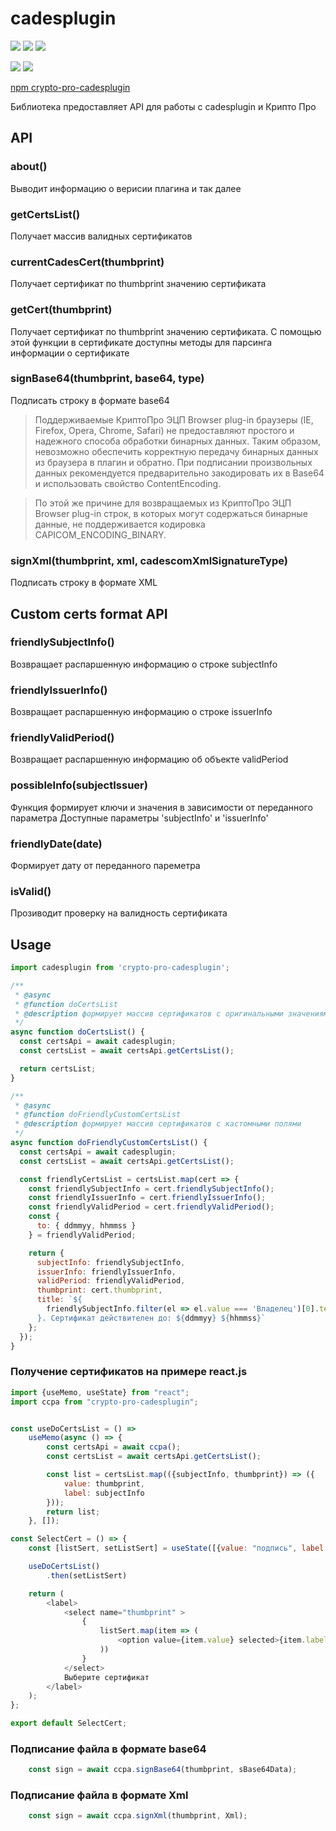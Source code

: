 # cadesplugin

![](https://travis-ci.org/bad4iz/crypto-pro-cadesplugin.svg?branch=main)
![](https://img.shields.io/npm/v/crypto-pro-cadesplugin.svg)
![](https://img.shields.io/npm/dt/crypto-pro-cadesplugin.svg)

![](https://img.shields.io/github/commit-activity/m/bad4iz/crypto-pro-cadesplugin.svg)
![](https://img.shields.io/github/last-commit/bad4iz/crypto-pro-cadesplugin.svg)

[npm crypto-pro-cadesplugin](https://www.npmjs.com/package/crypto-pro-cadesplugin)


Библиотека предоставляет API для работы c cadesplugin и Крипто Про

## API

### about()

Выводит информацию о верисии плагина и так далее

### getCertsList()

Получает массив валидных сертификатов

### currentCadesCert(thumbprint)

Получает сертификат по thumbprint значению сертификата

### getCert(thumbprint)

Получает сертификат по thumbprint значению сертификата.
С помощью этой функции в сертификате доступны методы для парсинга информации о сертификате

### signBase64(thumbprint, base64, type)
Подписать строку в формате base64
> Поддерживаемые КриптоПро ЭЦП Browser plug-in браузеры (IE, Firefox, Opera, Chrome, Safari) не предоставляют простого и надежного способа обработки бинарных данных. Таким образом, невозможно обеспечить корректную передачу бинарных данных из браузера в плагин и обратно.
При подписании произвольных данных рекомендуется предварительно закодировать их в Base64 и использовать свойство ContentEncoding.

> По этой же причине для возвращаемых из КриптоПро ЭЦП Browser plug-in строк, в которых могут содержаться бинарные данные, не поддерживается кодировка CAPICOM_ENCODING_BINARY.


### signXml(thumbprint, xml, cadescomXmlSignatureType)

Подписать строку в формате XML

## Custom certs format API

### friendlySubjectInfo()

Возвращает распаршенную информацию о строке subjectInfo

### friendlyIssuerInfo()

Возвращает распаршенную информацию о строке issuerInfo

### friendlyValidPeriod()

Возвращает распаршенную информацию об объекте validPeriod

### possibleInfo(subjectIssuer)

Функция формирует ключи и значения в зависимости от переданного параметра
Доступные параметры 'subjectInfo' и 'issuerInfo'

### friendlyDate(date)

Формирует дату от переданного пареметра

### isValid()

Прозиводит проверку на валидность сертификата

## Usage

```js
import cadesplugin from 'crypto-pro-cadesplugin';

/**
 * @async
 * @function doCertsList
 * @description формирует массив сертификатов с оригинальными значениями
 */
async function doCertsList() {
  const certsApi = await cadesplugin;
  const certsList = await certsApi.getCertsList();

  return certsList;
}

/**
 * @async
 * @function doFriendlyCustomCertsList
 * @description формирует массив сертификатов с кастомными полями
 */
async function doFriendlyCustomCertsList() {
  const certsApi = await cadesplugin;
  const certsList = await certsApi.getCertsList();

  const friendlyCertsList = certsList.map(cert => {
    const friendlySubjectInfo = cert.friendlySubjectInfo();
    const friendlyIssuerInfo = cert.friendlyIssuerInfo();
    const friendlyValidPeriod = cert.friendlyValidPeriod();
    const {
      to: { ddmmyy, hhmmss }
    } = friendlyValidPeriod;

    return {
      subjectInfo: friendlySubjectInfo,
      issuerInfo: friendlyIssuerInfo,
      validPeriod: friendlyValidPeriod,
      thumbprint: cert.thumbprint,
      title: `${
        friendlySubjectInfo.filter(el => el.value === 'Владелец')[0].text
      }. Сертификат действителен до: ${ddmmyy} ${hhmmss}`
    };
  });
}
```
### Получение сертификатов на примере react.js
```js
import {useMemo, useState} from "react";
import ccpa from "crypto-pro-cadesplugin";


const useDoCertsList = () =>
    useMemo(async () => {
        const certsApi = await ccpa();
        const certsList = await certsApi.getCertsList();

        const list = certsList.map(({subjectInfo, thumbprint}) => ({
            value: thumbprint,
            label: subjectInfo
        }));
        return list;
    }, []);

const SelectCert = () => {
    const [listSert, setListSert] = useState([{value: "подпись", label: "подпись"}]);

    useDoCertsList()
        .then(setListSert)

    return (
        <label>
            <select name="thumbprint" >
                {
                    listSert.map(item => (
                        <option value={item.value} selected>{item.label}</option>
                    ))
                }
            </select>
            Выберите сертификат
        </label>
    );
};

export default SelectCert;
```

### Подписание файла в формате base64
```js
    const sign = await ccpa.signBase64(thumbprint, sBase64Data);
```

### Подписание файла в формате Xml
```js
    const sign = await ccpa.signXml(thumbprint, Xml);
```
